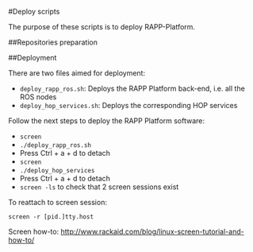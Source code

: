 #Deploy scripts

The purpose of these scripts is to deploy RAPP-Platform.

##Repositories preparation

##Deployment 

There are two files aimed for deployment:

- ```deploy_rapp_ros.sh```: Deploys the RAPP Platform back-end, i.e. all the ROS nodes
- ```deploy_hop_services.sh```: Deploys the corresponding HOP services

Follow the next steps to deploy the RAPP Platform software:

- ```screen```
- ```./deploy_rapp_ros.sh```
- Press Ctrl + a + d to detach
- ```screen```
- ```./deploy_hop_services```
- Press Ctrl + a + d to detach
- ```screen -ls``` to check that 2 screen sessions exist

To reattach to screen session:
```
screen -r [pid.]tty.host
```

Screen how-to: http://www.rackaid.com/blog/linux-screen-tutorial-and-how-to/

